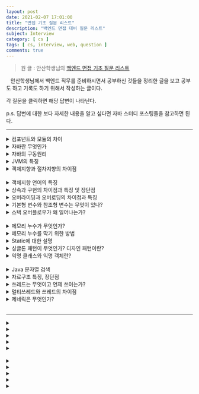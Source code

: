 ```yaml
---
layout: post
date: 2021-02-07 17:01:00
title: "면접 기초 질문 리스트"
description: "백엔드 면접 대비 질문 리스트"
subject: Interview
category: [ cs ]
tags: [ cs, interview, web, question ]
comments: true
---
```


> 원 글 : 안산학생님의 [백엔드 면접 기초 질문 리스트](https://haejun0317.tistory.com/238)

&nbsp;&nbsp;&nbsp;안산학생님께서 백엔드 직무를 준비하시면서 공부하신 것들을 정리한 글을 보고 공부도 하고 기록도 하기 위해서 작성하는 글이다.

각 질문을 클릭하면 해당 답변이 나타난다.

p.s. 답변에 대한 보다 자세한 내용을 알고 싶다면 자바 스터디 포스팅들을 참고하면 된다.

---

<details>
  <summary>컴포넌트와 모듈의 차이</summary>
  </br>
  <p>&nbsp;&nbsp;&nbsp;컴포넌트와 모듈은 비슷하지만 모듈이 컴포넌트보다 큰 단위라고 할 수 있다. 두 용어 모두 전체 시스템을 구성하는 부분 부분을 분해하는 것을 목적으로 사용된다.</p>
  <p>&nbsp;&nbsp;&nbsp;컴포넌트는 하나의 부품으로, 보통 작은 영역에서 서로 연관되어 다용도로 사용이 가능하게 만든다. 컴포넌트는 런타임 개체를 참조하는데 예를 들어 UI를 제어하는 타이머와 같이 Back단에서 스레드를 보조하는 컴포넌트가 있다.</p>
  <p>&nbsp;&nbsp;&nbsp;모듈은 작은 범위의 조각으로 가장 첫 번째 그리고 가장 맨 앞에 위치하는 구현의 단위이다. 외부 인터페이스가 없는 복합적인 수요기능에서 실행될 수 있는 단위로 호환성이 좋다. 예시로 데이터베이스나 이메일 같이 통합적인 기능을 제공하면서 라이브러리처럼 사용될 수 있는 것들이 있다.</p>
  <p>&nbsp;&nbsp;&nbsp;컴포넌트는 소프트웨어 활동 단위를, 모듈은 구현 단위와 산출물을 중점으로 하고 있다.</p>
</details>

<details>
  <summary>자바란 무엇인가</summary>
  </br>
  <p></p>
</details>

<details>
  <summary>자바의 구동원리</summary>
  </br>
  <p></p>
</details>

<details>
  <summary>JVM의 특징</summary>
  </br>
  <p></p>
</details>

<details>
  <summary>객체지향과 절차지향의 차이점</summary>
  </br>
  <p></p>
</details>
</br>

<details>
  <summary>객체지향 언어의 특징</summary>
  </br>
  <p></p>
</details>

<details>
  <summary>상속과 구현의 차이점과 특징 및 장단점</summary>
  </br>
  <p></p>
</details>

<details>
  <summary>오버라이딩과 오버로딩의 차이점과 특징</summary>
  </br>
  <p></p>
</details>

<details>
  <summary>기본형 변수와 참조형 변수는 무엇이 있나?</summary>
  </br>
  <p></p>
</details>

<details>
  <summary>스택 오버플로우가 왜 일어나는가?</summary>
  </br>
  <p></p>
</details>
</br>

<details>
  <summary>메모리 누수가 무엇인가?</summary>
  </br>
  <p></p>
</details>

<details>
  <summary>메모리 누수를 막기 위한 방법</summary>
  </br>
  <p></p>
</details>

<details>
  <summary>Static에 대한 설명</summary>
  </br>
  <p></p>
</details>

<details>
  <summary>싱글톤 패턴이 무엇인가? 디자인 패턴이란?</summary>
  </br>
  <p></p>
</details>

<details>
  <summary>익명 클래스와 익명 객체란?</summary>
  </br>
  <p></p>
</details>
</br>

<details>
  <summary>Java 문자열 검색</summary>
  </br>
  <p></p>
</details>

<details>
  <summary>자료구조 특징, 장단점</summary>
  </br>
  <p></p>
</details>

<details>
  <summary>쓰레드는 무엇이고 언제 쓰이는가?</summary>
  </br>
  <p></p>
</details>

<details>
  <summary>멀티쓰레드와 쓰레드의 차이점</summary>
  </br>
  <p></p>
</details>

<details>
  <summary>제네릭은 무엇인가?</summary>
  </br>
  <p></p>
</details>
<br/>

---

<details>
  <summary></summary>
  </br>
  <p></p>
</details>

<details>
  <summary></summary>
  </br>
  <p></p>
</details>

<details>
  <summary></summary>
  </br>
  <p></p>
</details>

<details>
  <summary></summary>
  </br>
  <p></p>
</details>

<details>
  <summary></summary>
  </br>
  <p></p>
</details>
<br/>

<details>
  <summary></summary>
  </br>
  <p></p>
</details>

<details>
  <summary></summary>
  </br>
  <p></p>
</details>

<details>
  <summary></summary>
  </br>
  <p></p>
</details>

<details>
  <summary></summary>
  </br>
  <p></p>
</details>

<details>
  <summary></summary>
  </br>
  <p></p>
</details>
<br/>
